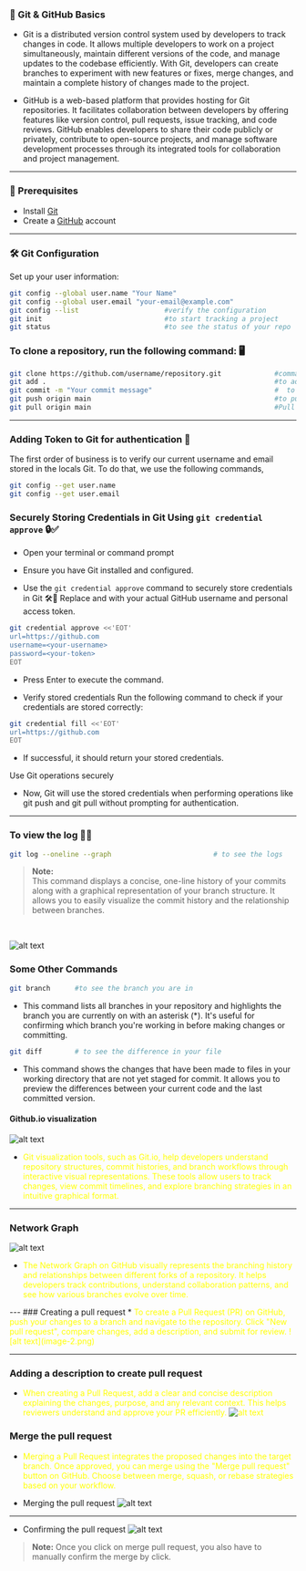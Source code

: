 ### 🚀 Git & GitHub Basics

* Git is a distributed version control system used by developers to track changes in code. It allows multiple developers to work on a project simultaneously, maintain different versions of the code, and manage updates to the codebase efficiently. With Git, developers can create branches to experiment with new features or fixes, merge changes, and maintain a complete history of changes made to the project.

* GitHub is a web-based platform that provides hosting for Git repositories. It facilitates collaboration between developers by offering features like version control, pull requests, issue tracking, and code reviews. GitHub enables developers to share their code publicly or privately, contribute to open-source projects, and manage software development processes through its integrated tools for collaboration and project management.
---
### 📌 Prerequisites
- Install [Git](https://git-scm.com/)
- Create a [GitHub](https://github.com/) account

---

### 🛠️ Git Configuration

Set up your user information:
```sh
git config --global user.name "Your Name"
git config --global user.email "your-email@example.com"
git config --list                     #verify the configuration
git init                              #to start tracking a project
git status                            #to see the status of your repo
```


### To clone a repository, run the following command: 🖥️


```sh
git clone https://github.com/username/repository.git             #command to clone the repo
git add .                                                        #to add the the things in your repo                      
git commit -m "Your commit message"                              #  to commit the staged changes             
git push origin main                                             #to push the data to main branch
git pull origin main                                             #Pull the latest changes from the repository:

```
---
### Adding Token to Git for authentication 🔑
The first order of business is to verify our current username and email stored in the locals Git. To do that, we use the following commands,
```bash
git config --get user.name
git config --get user.email
```

### Securely Storing Credentials in Git Using `git credential approve` 🔒✅
* Open your terminal or command prompt
* Ensure you have Git installed and configured.

* Use the `git credential approve` command to securely store credentials in Git 🛠️🔑
Replace <your-username> and <your-token> with your actual GitHub username and personal access token.
```bash
git credential approve <<'EOT'
url=https://github.com
username=<your-username>
password=<your-token>
EOT
```
* Press Enter to execute the command.

* Verify stored credentials
Run the following command to check if your credentials are stored correctly:
```bash
git credential fill <<'EOT'
url=https://github.com
EOT

```
* If successful, it should return your stored credentials.

Use Git operations securely
* Now, Git will use the stored credentials when performing operations like git push and git pull without prompting for authentication.
---
### To view the log 📜👀

```bash
git log --oneline --graph                         # to see the logs


```
> **Note:**  
> This command displays a concise, one-line history of your commits along with a graphical representation of your branch structure. It allows you to easily visualize the commit history and the relationship between branches.
<br>

![alt text](image-1.png)

### Some Other Commands
```bash
git branch      #to see the branch you are in 
```   
* This command lists all branches in your repository and highlights the branch you are currently on with an asterisk (*). It's useful for confirming which branch you're working in before making changes or committing.
```bash
git diff        # to see the difference in your file

```
* This command shows the changes that have been made to files in your working directory that are not yet staged for commit. It allows you to preview the differences between your current code and the last committed version.

#### Github.io visualization
![alt text](image-6.png)
* <span style="color:yellow">  Git visualization tools, such as Git.io, help developers understand repository structures, commit histories, and branch workflows through interactive visual representations. These tools allow users to track changes, view commit timelines, and explore branching strategies in an intuitive graphical format.</span>
---
### Network Graph
![alt text](image.png)

* <span style="color:yellow">The Network Graph on GitHub visually represents the branching history and relationships between different forks of a repository. It helps developers track contributions, understand collaboration patterns, and see how various branches evolve over time.
</span>
---
### Creating a pull request
* <span style="color:yellow">To create a Pull Request (PR) on GitHub, push your changes to a branch and navigate to the repository. Click "New pull request", compare changes, add a description, and submit for review. 
![alt text](image-2.png)</span>

----

### Adding a description to create pull request
* <span style="color:yellow">When creating a Pull Request, add a clear and concise description explaining the changes, purpose, and any relevant context. This helps reviewers understand and approve your PR efficiently.
![alt text](image-3.png)


### Merge the pull request
* <span style="color:yellow">Merging a Pull Request integrates the proposed changes into the target branch. Once approved, you can merge using the "Merge pull request" button on GitHub. Choose between merge, squash, or rebase strategies based on your workflow.</span>

* Merging the pull request
![alt text](image-4.png)
---
* Confirming the pull request
![alt text](image-5.png)
> **Note:** Once you click on merge pull request, you also have to manually confirm the merge by click.



